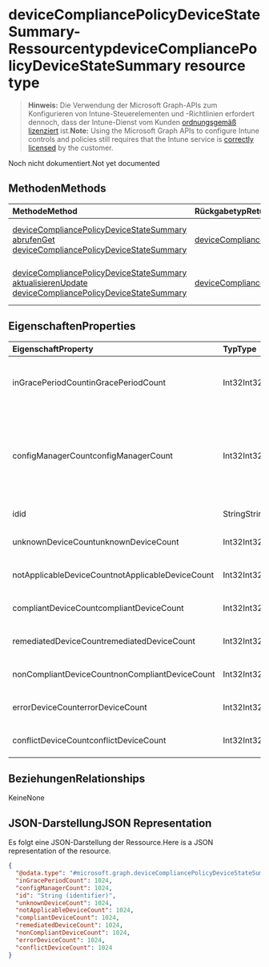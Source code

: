 # <a name="devicecompliancepolicydevicestatesummary-resource-type"></a><span data-ttu-id="24fe5-101">deviceCompliancePolicyDeviceStateSummary-Ressourcentyp</span><span class="sxs-lookup"><span data-stu-id="24fe5-101">deviceCompliancePolicyDeviceStateSummary resource type</span></span>

> <span data-ttu-id="24fe5-102">**Hinweis:** Die Verwendung der Microsoft Graph-APIs zum Konfigurieren von Intune-Steuerelementen und -Richtlinien erfordert dennoch, dass der Intune-Dienst vom Kunden [ordnungsgemäß lizenziert](https://go.microsoft.com/fwlink/?linkid=839381) ist.</span><span class="sxs-lookup"><span data-stu-id="24fe5-102">**Note:** Using the Microsoft Graph APIs to configure Intune controls and policies still requires that the Intune service is [correctly licensed](https://go.microsoft.com/fwlink/?linkid=839381) by the customer.</span></span>

<span data-ttu-id="24fe5-103">Noch nicht dokumentiert.</span><span class="sxs-lookup"><span data-stu-id="24fe5-103">Not yet documented</span></span>
## <a name="methods"></a><span data-ttu-id="24fe5-104">Methoden</span><span class="sxs-lookup"><span data-stu-id="24fe5-104">Methods</span></span>
|<span data-ttu-id="24fe5-105">Methode</span><span class="sxs-lookup"><span data-stu-id="24fe5-105">Method</span></span>|<span data-ttu-id="24fe5-106">Rückgabetyp</span><span class="sxs-lookup"><span data-stu-id="24fe5-106">Return Type</span></span>|<span data-ttu-id="24fe5-107">Beschreibung</span><span class="sxs-lookup"><span data-stu-id="24fe5-107">Description</span></span>|
|:---|:---|:---|
|[<span data-ttu-id="24fe5-108">deviceCompliancePolicyDeviceStateSummary abrufen</span><span class="sxs-lookup"><span data-stu-id="24fe5-108">Get deviceCompliancePolicyDeviceStateSummary</span></span>](../api/intune_deviceconfig_devicecompliancepolicydevicestatesummary_get.md)|[<span data-ttu-id="24fe5-109">deviceCompliancePolicyDeviceStateSummary</span><span class="sxs-lookup"><span data-stu-id="24fe5-109">deviceCompliancePolicyDeviceStateSummary</span></span>](../resources/intune_deviceconfig_devicecompliancepolicydevicestatesummary.md)|<span data-ttu-id="24fe5-110">Lesen von Beziehungen und Eigenschaften des [deviceCompliancePolicyDeviceStateSummary](../resources/intune_deviceconfig_devicecompliancepolicydevicestatesummary.md)-Objekts.</span><span class="sxs-lookup"><span data-stu-id="24fe5-110">Read properties and relationships of [plannerTaskDetails](../resources/intune_deviceconfig_devicecompliancepolicydevicestatesummary.md) object.</span></span>|
|[<span data-ttu-id="24fe5-111">deviceCompliancePolicyDeviceStateSummary aktualisieren</span><span class="sxs-lookup"><span data-stu-id="24fe5-111">Update deviceCompliancePolicyDeviceStateSummary</span></span>](../api/intune_deviceconfig_devicecompliancepolicydevicestatesummary_update.md)|[<span data-ttu-id="24fe5-112">deviceCompliancePolicyDeviceStateSummary</span><span class="sxs-lookup"><span data-stu-id="24fe5-112">deviceCompliancePolicyDeviceStateSummary</span></span>](../resources/intune_deviceconfig_devicecompliancepolicydevicestatesummary.md)|<span data-ttu-id="24fe5-113">Aktualisieren der Eigenschaften eines [deviceCompliancePolicyDeviceStateSummary](../resources/intune_deviceconfig_devicecompliancepolicydevicestatesummary.md)-Objekts.</span><span class="sxs-lookup"><span data-stu-id="24fe5-113">Update the properties of a [calendar](../resources/intune_deviceconfig_devicecompliancepolicydevicestatesummary.md) object.</span></span>|

## <a name="properties"></a><span data-ttu-id="24fe5-114">Eigenschaften</span><span class="sxs-lookup"><span data-stu-id="24fe5-114">Properties</span></span>
|<span data-ttu-id="24fe5-115">Eigenschaft</span><span class="sxs-lookup"><span data-stu-id="24fe5-115">Property</span></span>|<span data-ttu-id="24fe5-116">Typ</span><span class="sxs-lookup"><span data-stu-id="24fe5-116">Type</span></span>|<span data-ttu-id="24fe5-117">Beschreibung</span><span class="sxs-lookup"><span data-stu-id="24fe5-117">Description</span></span>|
|:---|:---|:---|
|<span data-ttu-id="24fe5-118">inGracePeriodCount</span><span class="sxs-lookup"><span data-stu-id="24fe5-118">inGracePeriodCount</span></span>|<span data-ttu-id="24fe5-119">Int32</span><span class="sxs-lookup"><span data-stu-id="24fe5-119">Int32</span></span>|<span data-ttu-id="24fe5-120">Anzahl von Geräten, die sich in der Karenzzeit befinden</span><span class="sxs-lookup"><span data-stu-id="24fe5-120">Number of devices that are in grace period</span></span>|
|<span data-ttu-id="24fe5-121">configManagerCount</span><span class="sxs-lookup"><span data-stu-id="24fe5-121">configManagerCount</span></span>|<span data-ttu-id="24fe5-122">Int32</span><span class="sxs-lookup"><span data-stu-id="24fe5-122">Int32</span></span>|<span data-ttu-id="24fe5-123">Anzahl von Geräten, deren Compliance mit System Center Configuration Manager verwaltet wird</span><span class="sxs-lookup"><span data-stu-id="24fe5-123">Number of devices that have compliance managed by System Center Configuration Manager</span></span>|
|<span data-ttu-id="24fe5-124">id</span><span class="sxs-lookup"><span data-stu-id="24fe5-124">id</span></span>|<span data-ttu-id="24fe5-125">String</span><span class="sxs-lookup"><span data-stu-id="24fe5-125">String</span></span>|<span data-ttu-id="24fe5-126">Schlüssel der Entität.</span><span class="sxs-lookup"><span data-stu-id="24fe5-126">Key of the setting.</span></span>|
|<span data-ttu-id="24fe5-127">unknownDeviceCount</span><span class="sxs-lookup"><span data-stu-id="24fe5-127">unknownDeviceCount</span></span>|<span data-ttu-id="24fe5-128">Int32</span><span class="sxs-lookup"><span data-stu-id="24fe5-128">Int32</span></span>|<span data-ttu-id="24fe5-129">Anzahl unbekannter Geräte</span><span class="sxs-lookup"><span data-stu-id="24fe5-129">Number of unknown devices</span></span>|
|<span data-ttu-id="24fe5-130">notApplicableDeviceCount</span><span class="sxs-lookup"><span data-stu-id="24fe5-130">notApplicableDeviceCount</span></span>|<span data-ttu-id="24fe5-131">Int32</span><span class="sxs-lookup"><span data-stu-id="24fe5-131">Int32</span></span>|<span data-ttu-id="24fe5-132">Anzahl nicht anwendbarer Geräte</span><span class="sxs-lookup"><span data-stu-id="24fe5-132">Number of not applicable devices</span></span>|
|<span data-ttu-id="24fe5-133">compliantDeviceCount</span><span class="sxs-lookup"><span data-stu-id="24fe5-133">compliantDeviceCount</span></span>|<span data-ttu-id="24fe5-134">Int32</span><span class="sxs-lookup"><span data-stu-id="24fe5-134">Int32</span></span>|<span data-ttu-id="24fe5-135">Anzahl der konformen Geräte</span><span class="sxs-lookup"><span data-stu-id="24fe5-135">Number of compliant devices</span></span>|
|<span data-ttu-id="24fe5-136">remediatedDeviceCount</span><span class="sxs-lookup"><span data-stu-id="24fe5-136">remediatedDeviceCount</span></span>|<span data-ttu-id="24fe5-137">Int32</span><span class="sxs-lookup"><span data-stu-id="24fe5-137">Int32</span></span>|<span data-ttu-id="24fe5-138">Anzahl korrigierter Geräte</span><span class="sxs-lookup"><span data-stu-id="24fe5-138">Number of remediated devices</span></span>|
|<span data-ttu-id="24fe5-139">nonCompliantDeviceCount</span><span class="sxs-lookup"><span data-stu-id="24fe5-139">nonCompliantDeviceCount</span></span>|<span data-ttu-id="24fe5-140">Int32</span><span class="sxs-lookup"><span data-stu-id="24fe5-140">Int32</span></span>|<span data-ttu-id="24fe5-141">Anzahl der nicht konformen Geräte</span><span class="sxs-lookup"><span data-stu-id="24fe5-141">Number of NonCompliant devices</span></span>|
|<span data-ttu-id="24fe5-142">errorDeviceCount</span><span class="sxs-lookup"><span data-stu-id="24fe5-142">errorDeviceCount</span></span>|<span data-ttu-id="24fe5-143">Int32</span><span class="sxs-lookup"><span data-stu-id="24fe5-143">Int32</span></span>|<span data-ttu-id="24fe5-144">Anzahl der fehlerhaften Geräte</span><span class="sxs-lookup"><span data-stu-id="24fe5-144">Number of error devices</span></span>|
|<span data-ttu-id="24fe5-145">conflictDeviceCount</span><span class="sxs-lookup"><span data-stu-id="24fe5-145">conflictDeviceCount</span></span>|<span data-ttu-id="24fe5-146">Int32</span><span class="sxs-lookup"><span data-stu-id="24fe5-146">Int32</span></span>|<span data-ttu-id="24fe5-147">Anzahl der Geräte mit Konflikten</span><span class="sxs-lookup"><span data-stu-id="24fe5-147">Number of conflict devices</span></span>|

## <a name="relationships"></a><span data-ttu-id="24fe5-148">Beziehungen</span><span class="sxs-lookup"><span data-stu-id="24fe5-148">Relationships</span></span>
<span data-ttu-id="24fe5-149">Keine</span><span class="sxs-lookup"><span data-stu-id="24fe5-149">None</span></span>
## <a name="json-representation"></a><span data-ttu-id="24fe5-150">JSON-Darstellung</span><span class="sxs-lookup"><span data-stu-id="24fe5-150">JSON Representation</span></span>
<span data-ttu-id="24fe5-151">Es folgt eine JSON-Darstellung der Ressource.</span><span class="sxs-lookup"><span data-stu-id="24fe5-151">Here is a JSON representation of the resource.</span></span>
<!-- {
  "blockType": "resource",
  "keyProperty": "id",
  "@odata.type": "microsoft.graph.deviceCompliancePolicyDeviceStateSummary"
}
-->
``` json
{
  "@odata.type": "#microsoft.graph.deviceCompliancePolicyDeviceStateSummary",
  "inGracePeriodCount": 1024,
  "configManagerCount": 1024,
  "id": "String (identifier)",
  "unknownDeviceCount": 1024,
  "notApplicableDeviceCount": 1024,
  "compliantDeviceCount": 1024,
  "remediatedDeviceCount": 1024,
  "nonCompliantDeviceCount": 1024,
  "errorDeviceCount": 1024,
  "conflictDeviceCount": 1024
}
```



